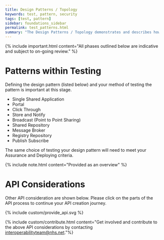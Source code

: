 ```yaml
---
title: Design Patterns / Topology
keywords: test, pattern, security
tags: [test, pattern]
sidebar: foundations_sidebar
permalink: test_patterns.html
summary: "The Design Patterns / Topology demonstrates and describes how various design patterns can influence access, security, and use of APIs"
---
```


{% include important.html content="All phases outlined below are indicative and subject to on-going review." %}

# Patterns within Testing

Defining the design pattern (listed below) and your method of testing the pattern is important at this stage. 

- Single Shared Application
- Portal
- Click Through
- Store and Notify
- Broadcast (Point to Point Sharing)
- Shared Repository
- Message Broker
- Registry Repository
- Publish Subscribe

The same choice of testing your design pattern will need to meet your Assurance and Deploying criteria.

{% include note.html content="Provided as an overview" %}


# API Considerations

Other API consideration are shown below. Please click on the parts of the API process to continue your API creation journey.

{% include custom/provide_api.svg %}

{% include custom/contribute.html content="Get involved and contribute to the above API considerations by contacting [interoperabilityteam@nhs.net](mailto:interoperabilityteam@nhs.net)."%}

